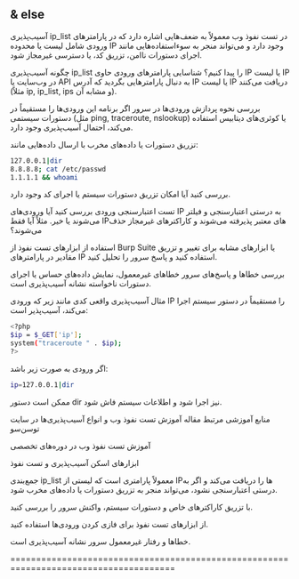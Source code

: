 ## & else

آسیب‌پذیری ip_list در تست نفوذ وب معمولاً به ضعف‌هایی اشاره دارد که در پارامترهای ورودی شامل لیست یا محدوده IP وجود دارد و می‌تواند منجر به سوءاستفاده‌هایی مانند اجرای دستورات ناامن، تزریق کد، یا دسترسی غیرمجاز شود.

چگونه آسیب‌پذیری ip_list را پیدا کنیم؟
شناسایی پارامترهای ورودی حاوی IP یا لیست IP
در وب‌سایت یا API به دنبال پارامترهایی بگردید که آدرس IP یا لیست IP دریافت می‌کنند (مثلاً ip, ip_list, ips و مشابه آن).

بررسی نحوه پردازش ورودی‌ها در سرور
اگر برنامه این ورودی‌ها را مستقیماً در دستورات سیستمی (مثل ping, traceroute, nslookup) یا کوئری‌های دیتابیس استفاده می‌کند، احتمال آسیب‌پذیری وجود دارد.

تزریق دستورات یا داده‌های مخرب
با ارسال داده‌هایی مانند:

```bash
127.0.0.1|dir
8.8.8.8; cat /etc/passwd
1.1.1.1 && whoami
```
بررسی کنید آیا امکان تزریق دستورات سیستم یا اجرای کد وجود دارد.

تست اعتبارسنجی ورودی
بررسی کنید آیا ورودی‌های IP به درستی اعتبارسنجی و فیلتر می‌شوند یا خیر. مثلاً آیا فقط IPهای معتبر پذیرفته می‌شوند و کاراکترهای غیرمجاز حذف می‌شوند؟

استفاده از ابزارهای تست نفوذ
از Burp Suite یا ابزارهای مشابه برای تغییر و تزریق مقادیر در پارامترهای IP استفاده کنید و پاسخ سرور را تحلیل کنید.

بررسی خطاها و پاسخ‌های سرور
خطاهای غیرمعمول، نمایش داده‌های حساس یا اجرای دستورات ناخواسته نشانه آسیب‌پذیری است.

مثال آسیب‌پذیری واقعی
کدی مانند زیر که ورودی IP را مستقیماً در دستور سیستم اجرا می‌کند، آسیب‌پذیر است:

```bash
<?php
$ip = $_GET['ip'];
system("traceroute " . $ip);
?>
```
اگر ورودی به صورت زیر باشد:

```bash
ip=127.0.0.1|dir
```
ممکن است دستور dir نیز اجرا شود و اطلاعات سیستم فاش شود.

منابع آموزشی مرتبط
مقاله آموزش تست نفوذ وب و انواع آسیب‌پذیری‌ها در سایت توسن‌سو 

آموزش تست نفوذ وب در دوره‌های تخصصی 

ابزارهای اسکن آسیب‌پذیری و تست نفوذ 

جمع‌بندی
ip_list معمولاً پارامتری است که لیستی از IPها را دریافت می‌کند و اگر به درستی اعتبارسنجی نشود، می‌تواند منجر به تزریق دستورات یا داده‌های مخرب شود.

با تزریق کاراکترهای خاص و دستورات سیستم، واکنش سرور را بررسی کنید.

از ابزارهای تست نفوذ برای فازی کردن ورودی‌ها استفاده کنید.

خطاها و رفتار غیرمعمول سرور نشانه آسیب‌پذیری است.


======================================================================================

